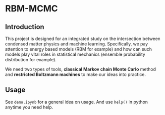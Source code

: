 # RBM-MCMC

## Introduction

This project is designed for an integrated study on the intersection between condensed matter physics and machine learning. Specifically, we pay attention to energy based models (RBM for example) and how can such models play vital roles in statistical mechanics (ensemble probability distribution for example).

We need two types of tools, **classical Markov chain Monte Carlo** method and **restricted Boltzmann machines** to make our ideas into practice.

## Usage

See `demo.ipynb` for a general idea on usage. And use `help()` in python anytime you need help.
